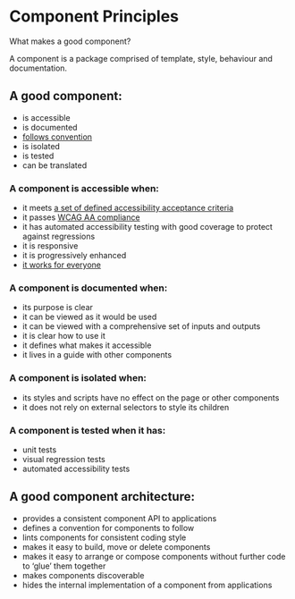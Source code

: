 # Component Principles

What makes a good component?

A component is a package comprised of template, style, behaviour and documentation.

## A good component:

* is accessible
* is documented
* [follows convention](/docs/component_conventions.md)
* is isolated
* is tested
* can be translated

### A component is accessible when:

* it meets [a set of defined accessibility acceptance criteria](accessibility_acceptance_criteria.md)
* it passes [WCAG AA compliance](https://www.w3.org/WAI/WCAG20/quickref/)
* it has automated accessibility testing with good coverage to protect against regressions
* it is responsive
* it is progressively enhanced
* [it works for everyone](https://www.gov.uk/design-principles#sixth)

### A component is documented when:

* its purpose is clear
* it can be viewed as it would be used
* it can be viewed with a comprehensive set of inputs and outputs
* it is clear how to use it
* it defines what makes it accessible
* it lives in a guide with other components

### A component is isolated when:

* its styles and scripts have no effect on the page or other components
* it does not rely on external selectors to style its children

### A component is tested when it has:

* unit tests
* visual regression tests
* automated accessibility tests

## A good component architecture:

* provides a consistent component API to applications
* defines a convention for components to follow
* lints components for consistent coding style
* makes it easy to build, move or delete components
* makes it easy to arrange or compose components without further code to ‘glue’ them together
* makes components discoverable
* hides the internal implementation of a component from applications
